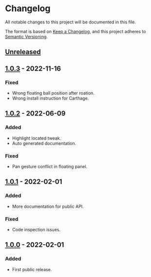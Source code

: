 # Changelog
All notable changes to this project will be documented in this file.

The format is based on [Keep a Changelog](https://keepachangelog.com/en/1.0.0/),
and this project adheres to [Semantic Versioning](https://semver.org/spec/v2.0.0.html).

## [Unreleased]

## [1.0.3] - 2022-11-16
### Fixed
- Wrong floating ball position after roation.
- Wrong install instruction for Carthage.

## [1.0.2] - 2022-06-09
### Added
- Highlight located tweak.
- Auto generated documentation.

### Fixed
- Pan gesture conflict in floating panel.

## [1.0.1] - 2022-02-01
### Added
- More documentation for public API.

### Fixed
- Code inspection issues.

## [1.0.0] - 2022-02-01
### Added
- First public release.

[Unreleased]: https://github.com/Alpensegler/TweaKit/compare/1.0.3...HEAD
[1.0.3]: https://github.com/Alpensegler/TweaKit/compare/1.0.2...1.0.3
[1.0.2]: https://github.com/Alpensegler/TweaKit/compare/1.0.1...1.0.2
[1.0.1]: https://github.com/Alpensegler/TweaKit/compare/1.0.0...1.0.1
[1.0.0]: https://github.com/Alpensegler/TweaKit/releases/tag/1.0.0
